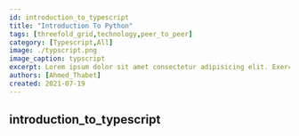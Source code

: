 ```yaml
---
id: introduction_to_typescript
title: "Introduction To Python"
tags: [threefold_grid,technology,peer_to_peer]
category: [Typescript,All]
image: ./typscript.png
image_caption: typscript
excerpt: Lorem ipsum dolor sit amet consectetur adipisicing elit. Exercitationem laborum dicta a magnam.
authors: [Ahmed_Thabet]
created: 2021-07-19
---
```


## introduction_to_typescript